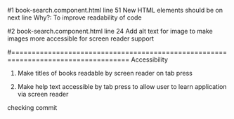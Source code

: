 #1 book-search.component.html line 51
New HTML elements should be on next line
Why?: To improve readability of code

#2 book-search.component.html line 24
Add alt text for image to make images more accessible for screen reader support





#===================================================================================
Accessibility 

1. Make titles of books readable by screen reader on tab press

2. Make help text accessible by tab press to allow user to learn application via screen reader

checking commit
